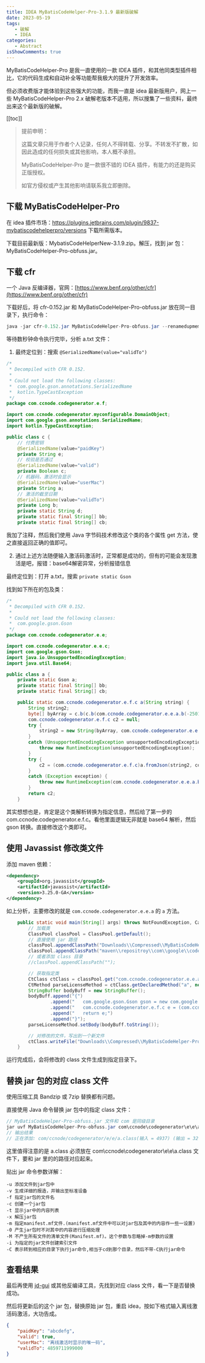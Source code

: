 ```yaml
---
title: IDEA MyBatisCodeHelper-Pro-3.1.9 最新版破解
date: 2023-05-19
tags:
   - 破解
   - IDEA 
categories:
   - Abstract
isShowComments: true
---
```


<Boxx/>

MyBatisCodeHelper-Pro 是我一直使用的一款 IDEA 插件，和其他同类型插件相比，它的代码生成和自动补全等功能帮我极大的提升了开发效率。

但必须收费版才能体验到这些强大的功能，而我一直是 idea 最新版用户，网上一些 MyBatisCodeHelper-Pro 2.x 破解老版本不适用，所以搜集了一些资料，最终出来这个最新版的破解。

<!-- more -->

[[toc]]

> 提前申明：
>
> 这篇文章只用于作者个人记录，任何人不得转载、分享。不转发不扩散，如因此造成的任何损失或其他影响，本人概不承担。
>
> MyBatisCodeHelper-Pro 是一款很不错的 IDEA 插件，有能力的还是购买正版授权。
>
> 如官方侵权或产生其他影响请联系我立即删除。

## 下载 MyBatisCodeHelper-Pro

在 idea 插件市场：https://plugins.jetbrains.com/plugin/9837-mybatiscodehelperpro/versions 下载所需版本。

下载目前最新版：MybatisCodeHelperNew-3.1.9.zip。解压，找到 jar 包：MyBatisCodeHelper-Pro-obfuss.jar。

## 下载 cfr

一个 Java 反编译器，官网：[https://www.benf.org/other/cfr](https://www.benf.org/other/cfr)

下载好后，将 cfr-0.152.jar 和 MyBatisCodeHelper-Pro-obfuss.jar 放在同一目录下，执行命令：

```java
java -jar cfr-0.152.jar MyBatisCodeHelper-Pro-obfuss.jar --renamedupmembers true --hideutf false >> a.txt
```

等待数秒钟命令执行完毕，分析 a.txt 文件：

1. 最终定位到：搜索 `@SerializedName(value="validTo")`

```java
/*
 * Decompiled with CFR 0.152.
 * 
 * Could not load the following classes:
 *  com.google.gson.annotations.SerializedName
 *  kotlin.TypeCastException
 */
package com.ccnode.codegenerator.e.f;

import com.ccnode.codegenerator.myconfigurable.DomainObject;
import com.google.gson.annotations.SerializedName;
import kotlin.TypeCastException;

public class c {
    // 付费密钥
    @SerializedName(value="paidKey")
    private String e;
    // 校验是否通过
    @SerializedName(value="valid")
    private Boolean c;
    // 机器码，激活时会显示
    @SerializedName(value="userMac")
    private String a;
    // 激活的截至日期
    @SerializedName(value="validTo")
    private Long b;
    private static String d;
    private static final String[] bb;
    private static final String[] cb;
```

我加了注释，然后我们使用 Java 字节码技术修改这个类的各个属性 get 方法，使之直接返回正确的值即可。

2. 通过上述方法随便输入激活码激活时，正常都是成功的，但有的可能会发现激活是吧，报错：base64解密异常，分析报错信息

最终定位到：打开 a.txt，搜索 `private static Gson`

找到如下所在的包及类：

```java
/*
 * Decompiled with CFR 0.152.
 * 
 * Could not load the following classes:
 *  com.google.gson.Gson
 */
package com.ccnode.codegenerator.e.e;

import com.ccnode.codegenerator.e.e.c;
import com.google.gson.Gson;
import java.io.UnsupportedEncodingException;
import java.util.Base64;

public class a {
    private static Gson a;
    private static final String[] bb;
    private static final String[] cb;

    public static com.ccnode.codegenerator.e.f.c a(String string) {
        String string2;
        byte[] byArray = c.b(c.b(com.ccnode.codegenerator.e.e.a.b(-25012, 31799)), Base64.getDecoder().decode(string));
        com.ccnode.codegenerator.e.f.c c2 = null;
        try {
            string2 = new String(byArray, com.ccnode.codegenerator.e.e.a.b(-25009, -31477));
        }
        catch (UnsupportedEncodingException unsupportedEncodingException) {
            throw new RuntimeException(unsupportedEncodingException);
        }
        try {
            c2 = (com.ccnode.codegenerator.e.f.c)a.fromJson(string2, com.ccnode.codegenerator.e.f.c.class);
        }
        catch (Exception exception) {
            throw new RuntimeException(com.ccnode.codegenerator.e.e.a.b(-25010, -18101) + string2, exception);
        }
        return c2;
    }
```

其实想想也是，肯定是这个类解析转换为指定信息，然后给了第一步的 com.ccnode.codegenerator.e.f.c。看他里面逻辑无非就是 base64 解析，然后 gson 转换。直接修改这个类即可。

## 使用 Javassist 修改类文件

添加 maven 依赖：

```xml
<dependency>
    <groupId>org.javassist</groupId>
    <artifactId>javassist</artifactId>
    <version>3.25.0-GA</version>
</dependency>
```

如上分析，主要修改的就是 `com.ccnode.codegenerator.e.e.a` 的 `a` 方法。

```java
    public static void main(String[] args) throws NotFoundException, CannotCompileException, IOException {
        // 加载类
        ClassPool classPool = ClassPool.getDefault();
        // 直接使用 jar 路径
        classPool.appendClassPath("Downloads\\Compressed\\MyBatisCodeHelper-Pro-obfuss.jar");
        classPool.appendClassPath("maven\\repositroy\\com\\google\\code\\gson\\gson\\2.10.1\\gson-2.10.1.jar");
        // 或者添加 class 目录
        //classPool.appendClassPath("");

        // 获取指定类
        CtClass ctClass = classPool.get("com.ccnode.codegenerator.e.e.a");
        CtMethod parseLicenseMethod = ctClass.getDeclaredMethod("a", new CtClass[] { classPool.get("java.lang.String") });
        StringBuffer bodyBuff = new StringBuffer();
        bodyBuff.append("{")
                .append("	com.google.gson.Gson gson = new com.google.gson.Gson();")
                .append("	com.ccnode.codegenerator.e.f.c e = (com.ccnode.codegenerator.e.f.c)gson.fromJson($1,com.ccnode.codegenerator.e.f.c.class);")
                .append("	return e;")
                .append("}");
        parseLicenseMethod.setBody(bodyBuff.toString());

        // 对修改的文件，写出到一个新文件
        ctClass.writeFile("Downloads\\Compressed\\MyBatisCodeHelper-Pro-obfuss-3.1.9-new");
    }
```

运行完成后，会将修改的 class 文件生成到指定目录下。

## 替换 jar 包的对应 class 文件

使用压缩工具 Bandzip 或 7zip 替换都有问题。

直接使用 Java 命令替换 jar 包中的指定 class 文件：

```java
// MyBatisCodeHelper-Pro-obfuss.jar 文件和 com 是同级目录
jar uvf MyBatisCodeHelper-Pro-obfuss.jar com\ccnode\codegenerator\e\e\a.class
// 输出结果
// 正在添加: com/ccnode/codegenerator/e/e/a.class(输入 = 4937) (输出 = 3210)(压缩了 34%)
```

这里值得注意的是 a.class 必须放在 com\ccnode\codegenerator\e\e\a.class 文件下，要和 jar 里的的路径对应起来。

贴出 jar 命令参数详解：

```shell
-u 添加文件到jar包中
-v 生成详细的报造，并输出至标准设备
-f 指定jar包的文件名
-c 创建一个jar包
-t 显示jar中的内容列表
-x 解压jar包
-m 指定manifest.mf文件.(manifest.mf文件中可以对jar包及其中的内容作一些一设置)
-0 产生jar包时不对其中的内容进行压缩处理
-M 不产生所有文件的清单文件(Manifest.mf)。这个参数与忽略掉-m参数的设置
-i 为指定的jar文件创建索引文件
-C 表示转到相应的目录下执行jar命令,相当于cd到那个目录，然后不带-C执行jar命令
```

## 查看结果

最后再使用 [jd-gui](https://github.com/java-decompiler/jd-gui) 或其他反编译工具，先找到对应 class 文件，看一下是否替换成功。

然后将更新后的这个 jar 包，替换原始 jar 包，重启 idea，按如下格式输入离线激活码激活，大功告成。

```json
{
    "paidKey": "abcdefg",
    "valid": true,
    "userMac": "离线激活时显示的唯一码",
    "validTo": 4859711999000
}
```

<Reward/>
